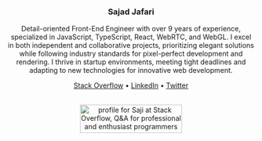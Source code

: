 <div align="center">
  <h3>Sajad Jafari</h3>
  <p align="center">Detail-oriented Front-End Engineer with over 9 years of experience, specialized in JavaScript, TypeScript, React, WebRTC, and WebGL. I excel in both independent and collaborative projects, prioritizing elegant solutions while following industry standards for pixel-perfect development and rendering. I thrive in startup environments, meeting tight deadlines and adapting to new technologies for innovative web development.</p>
  <p align="center">
    <a target="_blank" href="https://stackoverflow.com/users/6277857/saji">Stack Overflow</a> •
    <a target="_blank" href="https://www.linkedin.com/in/sajadjafari">LinkedIn</a> •
    <a target="_blank" href="https://twitter.com/trailingdots">Twitter</a>
  </p>
  <br />
  <a href="https://stackoverflow.com/users/6277857/saji"><img src="https://stackoverflow.com/users/flair/6277857.png?theme=dark" width="208" height="58" alt="profile for Saji at Stack Overflow, Q&amp;A for professional and enthusiast programmers" title="profile for Saji at Stack Overflow, Q&amp;A for professional and enthusiast programmers"></a>
</div>
